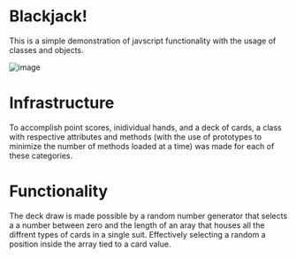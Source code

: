 # Blackjack!
This is a simple demonstration of javscript functionality with the usage of classes and objects.

![image](https://user-images.githubusercontent.com/36170390/39591237-cdd89572-4ec8-11e8-8c2e-2f5eaf42f343.png)

# Infrastructure
To accomplish point scores, inidividual hands, and a deck of cards, a class with respective attributes and methods (with the use of  prototypes to minimize the number of methods loaded at a time) was made for each of these categories. 

# Functionality
The deck draw is made possible by a random number generator that selects a a number between zero and the length of an aray that houses all the diffrent types of cards in a single suit. Effectively selecting a random a position inside the array tied to a card value.
